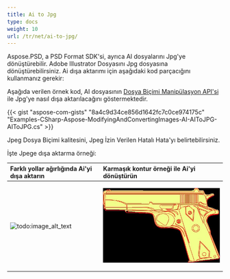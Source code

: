 ```yaml
---
title: Ai to Jpg
type: docs
weight: 10
url: /tr/net/ai-to-jpg/
---
```


Aspose.PSD, a PSD Format SDK'si, ayrıca AI dosyalarını Jpg'ye dönüştürebilir. Adobe Illustrator Dosyasını Jpg dosyasına dönüştürebilirsiniz. Ai dışa aktarımı için aşağıdaki kod parçacığını kullanmanız gerekir:


Aşağıda verilen örnek kod, AI dosyasının [Dosya Biçimi Manipülasyon API'si](/psd/tr/net/manipulate-different-image-file-formats/) ile Jpg'ye nasıl dışa aktarılacağını göstermektedir.

{{< gist "aspose-com-gists" "8a4c9d34ce856d1642fc7c0ce974175c" "Examples-CSharp-Aspose-ModifyingAndConvertingImages-AI-AIToJPG-AIToJPG.cs" >}}


Jpeg Dosya Biçimi kalitesini, Jpeg İzin Verilen Hatalı Hata'yı belirtebilirsiniz.

İşte Jpege dışa aktarma örneği:


|**Farklı yollar ağırlığında Ai'yi dışa aktarın**|**Karmaşık kontur örneği ile Ai'yi dönüştürün**|
| :- | :- |
|![todo:image_alt_text](ai-to-jpg_1)|<p>![todo:image_alt_text](ai-to-jpg_2.jpg)</p><p> </p>|
